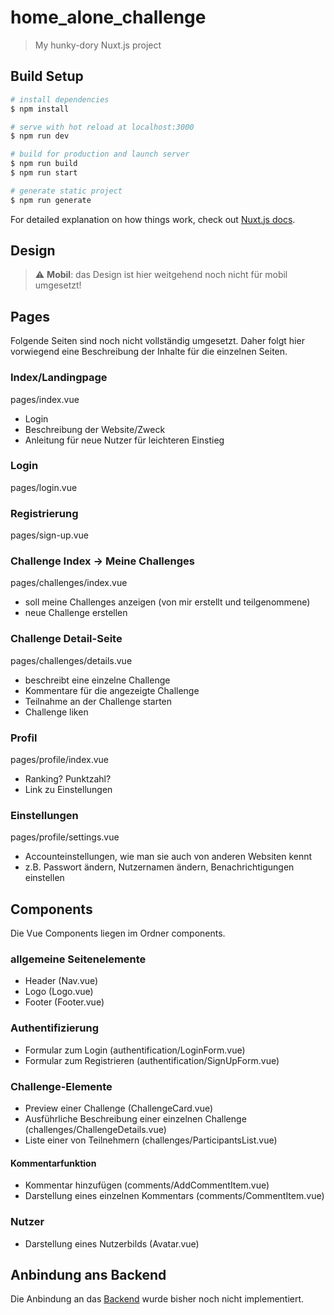 # home_alone_challenge

> My hunky-dory Nuxt.js project

## Build Setup

```bash
# install dependencies
$ npm install

# serve with hot reload at localhost:3000
$ npm run dev

# build for production and launch server
$ npm run build
$ npm run start

# generate static project
$ npm run generate
```

For detailed explanation on how things work, check out [Nuxt.js docs](https://nuxtjs.org).

## Design
> :warning: **Mobil**: das Design ist hier weitgehend noch nicht für mobil umgesetzt!

## Pages
Folgende Seiten sind noch nicht vollständig umgesetzt.
Daher folgt hier vorwiegend eine Beschreibung der Inhalte für die einzelnen Seiten.

### Index/Landingpage
pages/index.vue
- Login
- Beschreibung der Website/Zweck
- Anleitung für neue Nutzer für leichteren Einstieg

### Login
pages/login.vue

### Registrierung
pages/sign-up.vue

### Challenge Index -> Meine Challenges
pages/challenges/index.vue
- soll meine Challenges anzeigen (von mir erstellt und teilgenommene)
- neue Challenge erstellen

### Challenge Detail-Seite
pages/challenges/details.vue
- beschreibt eine einzelne Challenge
- Kommentare für die angezeigte Challenge
- Teilnahme an der Challenge starten
- Challenge liken

### Profil
pages/profile/index.vue
- Ranking? Punktzahl?
- Link zu Einstellungen

### Einstellungen
pages/profile/settings.vue
- Accounteinstellungen, wie man sie auch von anderen Websiten kennt
- z.B. Passwort ändern, Nutzernamen ändern, Benachrichtigungen einstellen


## Components
Die Vue Components liegen im Ordner components.

### allgemeine Seitenelemente
- Header (Nav.vue)
- Logo (Logo.vue)
- Footer (Footer.vue)

### Authentifizierung
- Formular zum Login (authentification/LoginForm.vue)
- Formular zum Registrieren (authentification/SignUpForm.vue)

### Challenge-Elemente
- Preview einer Challenge (ChallengeCard.vue)
- Ausführliche Beschreibung einer einzelnen Challenge (challenges/ChallengeDetails.vue)
- Liste einer von Teilnehmern (challenges/ParticipantsList.vue)

#### Kommentarfunktion
- Kommentar hinzufügen (comments/AddCommentItem.vue)
- Darstellung eines einzelnen Kommentars (comments/CommentItem.vue)

### Nutzer
- Darstellung eines Nutzerbilds (Avatar.vue)

## Anbindung ans Backend
Die Anbindung an das [Backend](https://github.com/ps100000/WirVsVirus) wurde bisher noch nicht implementiert.

